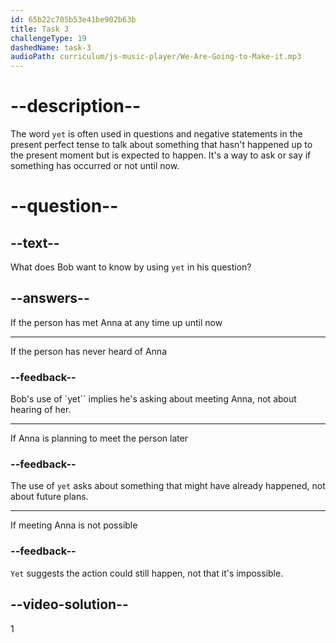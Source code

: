 ```yaml
---
id: 65b22c705b53e41be902b63b
title: Task 3
challengeType: 19
dashedName: task-3
audioPath: curriculum/js-music-player/We-Are-Going-to-Make-it.mp3
---
```


<!--
AUDIO REFERENCE: 
Bob: Hey, have you met Anna yet?
-->

# --description--

The word `yet` is often used in questions and negative statements in the present perfect tense to talk about something that hasn't happened up to the present moment but is expected to happen. It's a way to ask or say if something has occurred or not until now.

# --question--

## --text--

What does Bob want to know by using `yet` in his question?

## --answers--

If the person has met Anna at any time up until now

---

If the person has never heard of Anna

### --feedback--

Bob's use of `yet`` implies he's asking about meeting Anna, not about hearing of her.

---

If Anna is planning to meet the person later

### --feedback--

The use of `yet` asks about something that might have already happened, not about future plans.

---

If meeting Anna is not possible

### --feedback--

`Yet` suggests the action could still happen, not that it's impossible.

## --video-solution--

1
